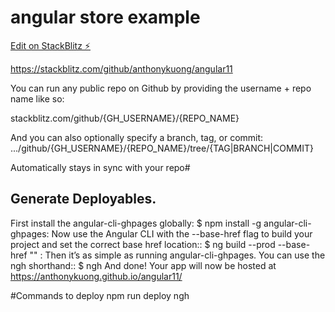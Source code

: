 # angular store example

[Edit on StackBlitz ⚡️](https://stackblitz.com/edit/angular-ivy-medx2s)

https://stackblitz.com/github/anthonykuong/angular11

You can run any public repo on Github by providing the username + repo name like so:

stackblitz.com/github/{GH_USERNAME}/{REPO_NAME}

And you can also optionally specify a branch, tag, or commit:
.../github/{GH_USERNAME}/{REPO_NAME}/tree/{TAG|BRANCH|COMMIT}

Automatically stays in sync with your repo#


## Generate Deployables.

First install the angular-cli-ghpages globally:
$ npm install -g angular-cli-ghpages:
Now use the Angular CLI with the --base-href flag to build your project and set the correct base href location::
$ ng build --prod --base-href "" :
Then it’s as simple as running angular-cli-ghpages. You can use the ngh shorthand::
$ ngh 
And done! Your app will now be hosted at
https://anthonykuong.github.io/angular11/

#Commands to deploy npm run deploy
ngh
